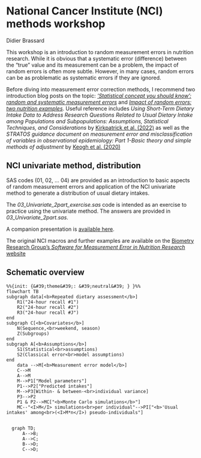 National Cancer Institute (NCI) methods workshop
================
Didier Brassard

This workshop is an introduction to random measurement errors in
nutrition research. While it is obvious that a systematic error
(difference) between the “true” value and its measurement can be a
problem, the impact of random errors is often more subtle. However, in
many cases, random errors can be as problematic as systematic errors if
they are ignored.

Before diving into measurement error correction methods, I recommend two
introduction blog posts on the topic: [*‘Statistical concept you should
know’: random and systematic measurement
errors*](https://didierbrassard.github.io/posts/2022/11/blog-post-6/)
and [*Impact of random errors: two nutrition
examples*](https://didierbrassard.github.io/posts/2022/11/blog-post-7/).
Useful reference includes *Using Short-Term Dietary Intake Data to
Address Research Questions Related to Usual Dietary Intake among
Populations and Subpopulations: Assumptions, Statistical Techniques, and
Considerations* by [Kirkpatrick et
al. (2022)](https://pubmed.ncbi.nlm.nih.gov/35283362/) as well as the
*STRATOS guidance document on measurement error and misclassification of
variables in observational epidemiology: Part 1-Basic theory and simple
methods of adjustment* by [Keogh et
al. (2020)](https://pubmed.ncbi.nlm.nih.gov/32246539/)

## NCI univariate method, distribution

SAS codes (01, 02, … 04) are provided as an introduction to basic
aspects of random measurement errors and application of the NCI
univariate method to generate a distribution of usual dietary intakes.

The *03_Univariate_2part_exercise.sas* code is intended as an exercise
to practice using the univariate method. The answers are provided in
*03_Univariate_2part.sas*.

A companion presentation is [available
here](https://drive.google.com/file/d/1VKxCEDkiGSCbAYVioob-s4krjDJut4uT/view?usp=sharing).

The original NCI macros and further examples are available on the
[Biometry Research Group’s *Software for Measurement Error in Nutrition
Research*
website](https://prevention.cancer.gov/research-groups/biometry/measurement-error-impact/software-measurement-error)

## Schematic overview

``` mermaid
%%{init: {&#39;theme&#39;: &#39;neutral&#39; } }%%
flowchart TB
subgraph data[<b>Repeated dietary assessment</b>]
    R1("24-hour recall #1")
    R2("24-hour recall #2")
    R3("24-hour recall #J")
end
subgraph C[<b>Covariates</b>]
    N(Sequence,<br>weekend, season)
    Z(Subgroups)
end
subgraph A[<b>Assumptions</b>]
    S1(Statistical<br>assumptions)
    S2(Classical error<br>model assumptions)
end
    data -->M[<b>Measurement error model</b>]
    C-->M
    A-->M
    M-->P1["Model parameters"]
    P1-->P2["Predicted intakes"]
    M-->P3[Within- & between-<br>individual variance]
    P3-->P2
    P1 & P2-->MC["<b>Monte Carlo simulations</b>"]
    MC--"<I>M</I> simulations<br>per individual"-->PI["<b>'Usual intakes' among<br>(<I>M*n</I>) pseudo-individuals"]
    
```

``` mermaid
  graph TD;
      A-->B;
      A-->C;
      B-->D;
      C-->D;
```
